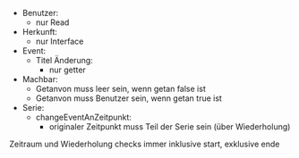 - Benutzer:
  - nur Read
- Herkunft:
  - nur Interface
- Event:
  - Titel Änderung:
    - nur getter
- Machbar:
  - Getanvon muss leer sein, wenn getan false ist
  - Getanvon muss Benutzer sein, wenn getan true ist
- Serie:
  - changeEventAnZeitpunkt:
    - originaler Zeitpunkt muss Teil der Serie sein (über Wiederholung)

Zeitraum und Wiederholung checks immer inklusive start, exklusive ende